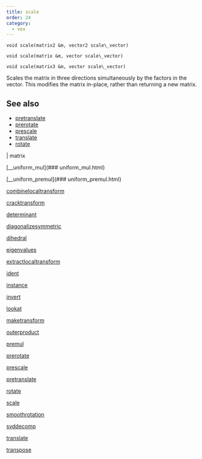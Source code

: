 ```yaml
---
title: scale
order: 24
category:
  - vex
---
```


`void scale(matrix2 &m, vector2 scale\_vector)`

`void scale(matrix &m, vector scale\_vector)`

`void scale(matrix3 &m, vector scale\_vector)`

Scales the matrix in three directions simultaneously by the factors in the vector.
This modifies the matrix in-place, rather than returning a new matrix.

## See also

- [pretranslate](pretranslate.html)
- [prerotate](prerotate.html)
- [prescale](prescale.html)
- [translate](translate.html)
- [rotate](rotate.html)

|
matrix

[\_\_uniform\_mul](### uniform_mul.html)

[\_\_uniform\_premul](### uniform_premul.html)

[combinelocaltransform](combinelocaltransform.html)

[cracktransform](cracktransform.html)

[determinant](determinant.html)

[diagonalizesymmetric](diagonalizesymmetric.html)

[dihedral](dihedral.html)

[eigenvalues](eigenvalues.html)

[extractlocaltransform](extractlocaltransform.html)

[ident](ident.html)

[instance](instance.html)

[invert](invert.html)

[lookat](lookat.html)

[maketransform](maketransform.html)

[outerproduct](outerproduct.html)

[premul](premul.html)

[prerotate](prerotate.html)

[prescale](prescale.html)

[pretranslate](pretranslate.html)

[rotate](rotate.html)

[scale](scale.html)

[smoothrotation](smoothrotation.html)

[svddecomp](svddecomp.html)

[translate](translate.html)

[transpose](transpose.html)

